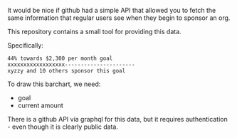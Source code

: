 It would be nice if github had a simple API that allowed you to fetch the
same information that regular users see when they begin to sponsor an org.

This repository contains a small tool for providing this data.

Specifically:

```
44% towards $2,300 per month goal
xxxxxxxxxxxxxxxxxx----------------------
xyzzy and 10 others sponsor this goal
```

To draw this barchart, we need:
- goal
- current amount

There is a github API via graphql for this data, but it requires
authentication - even though it is clearly public data.
